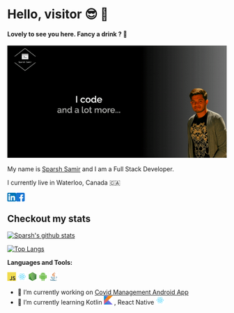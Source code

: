 # **Hello, visitor** :sunglasses: :wave:
#### Lovely to see you here.  Fancy a drink ? :tropical_drink:
![Online Resume - Animated gif](https://raw.githubusercontent.com/sparshsamir1993/sparshsamir1993/master/onlineresume.gif)

My name is [Sparsh Samir](https://sparshsamir1993.github.io/onlineresume/) and I am a Full Stack Developer.

I currently live in Waterloo, Canada :canada: 

<a href="https://www.linkedin.com/in/sparsh-samir/" target="_blank">
  <img align="left" alt="Sparhs Samir | Linkedin" width="20px" src="https://raw.githubusercontent.com/sparshsamir1993/sparshsamir1993/master/assets/linkedin.png" />
</a>
<a href="https://www.facebook.com/sparsh.samir/" target="_blank">
  <img align="left" alt="Sparhs Samir | Facebook" width="20px" src="https://raw.githubusercontent.com/sparshsamir1993/sparshsamir1993/master/assets/facebook.png" />
</a>

<br/>

## **Checkout my stats**


[![Sparsh's github stats](https://github-readme-stats.vercel.app/api?username=sparshsamir1993&hide=stars&show_icons=true&theme=dark)](https://github.com/anuraghazra/github-readme-stats)

[![Top Langs](https://github-readme-stats.vercel.app/api/top-langs/?username=sparshsamir1993&layout=compact&theme=dark&hide=css)](https://github.com/anuraghazra/github-readme-stats)

**Languages and Tools:**  

<code><img height="20" src="https://raw.githubusercontent.com/github/explore/80688e429a7d4ef2fca1e82350fe8e3517d3494d/topics/javascript/javascript.png"></code>
<code><img height="20" src="https://raw.githubusercontent.com/github/explore/80688e429a7d4ef2fca1e82350fe8e3517d3494d/topics/react/react.png"></code>
<code><img height="20" src="https://raw.githubusercontent.com/github/explore/80688e429a7d4ef2fca1e82350fe8e3517d3494d/topics/nodejs/nodejs.png"></code>
<code><img height="20" src="https://raw.githubusercontent.com/github/explore/80688e429a7d4ef2fca1e82350fe8e3517d3494d/topics/android/android.png"></code>
<code><img height="20" src="https://raw.githubusercontent.com/github/explore/80688e429a7d4ef2fca1e82350fe8e3517d3494d/topics/java/java.png"></code>


- 🔭 I’m currently working on [Covid Management Android App](https://github.com/sparshsamir1993/covid-management-android)
- 🌱 I’m currently learning Kotlin <code><img height="20" src="https://raw.githubusercontent.com/github/explore/80688e429a7d4ef2fca1e82350fe8e3517d3494d/topics/kotlin/kotlin.png"></code> , React Native <code><img height="20" src="https://raw.githubusercontent.com/github/explore/80688e429a7d4ef2fca1e82350fe8e3517d3494d/topics/react-native/react-native.png"></code>




<!--
**sparshsamir1993/sparshsamir1993** is a ✨ _special_ ✨ repository because its `README.md` (this file) appears on your GitHub profile.

Here are some ideas to get you started:

- 🔭 I’m currently working on ...
- 🌱 I’m currently learning ...
- 👯 I’m looking to collaborate on ...
- 🤔 I’m looking for help with ...
- 💬 Ask me about ...
- 📫 How to reach me: ...
- 😄 Pronouns: ...
- ⚡ Fun fact: ...
-->
